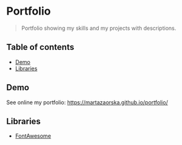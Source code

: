 # Portfolio

> Portfolio showing my skills and my projects with descriptions.

## Table of contents

- [Demo](#demo)
- [Libraries](#libraries)

## Demo

See online my portfolio: https://martazaorska.github.io/portfolio/

## Libraries

- [FontAwesome](https://fontawesome.com/)
